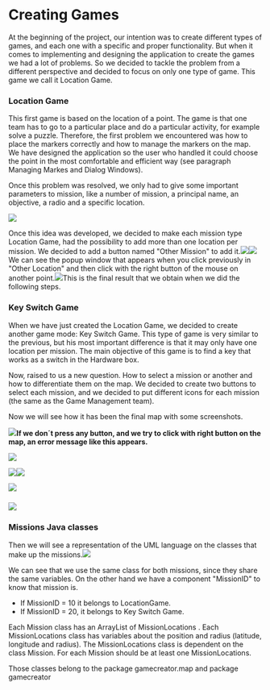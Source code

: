 # Creating Games

At the beginning of the project, our intention was to create different types of games, and each one with a specific and proper functionality. But when it comes to implementing and designing the application to create the games we had a lot of problems. So we decided to tackle the problem from a different perspective and decided to focus on only one type of game. This game we call it Location Game.

### Location Game

This first game is based on the location of a point. The game is that one team has to go to a particular place and do a particular activity, for example solve a puzzle. Therefore, the first problem we encountered was how to place the markers correctly and  how to manage the markers on the map. We have designed the application so the user who handled it could choose the point in the most comfortable and efficient way \(see paragraph Managing Markes and Dialog Windows\).

Once this problem was resolved, we only had to give some important parameters to mission, like a number of mission, a principal name, an objective, a radio and a specific location.

![](/assets/LocationGame.png)

Once this idea was developed, we decided to make each mission type Location Game, had the possibility to add more than one location per mission. We decided to add a button named "Other Mission" to add it.![](/assets/AddMission1.png)![](/assets/addMission2.png)We can see the popup window that appears when you click previously in "Other Location" and then click with the right button of the mouse on another point.![](/assets/import111.png)This is the final result that we obtain when we did the following steps.

### Key Switch Game

When we have just created the Location Game, we decided to create another game mode: Key Switch Game. This type of game is very similar to the previous, but his most important difference is that it may only have one location per mission. The main objective of this game is to find a key that works as a switch in the Hardware box.

Now, raised to us a new question. How to select a mission or another and how to differentiate them on the map. We decided to create two buttons to select each mission, and we decided to put different icons for each mission \(the same as the Game Management team\).

Now we will see how it has been the final map  with some screenshots.

![](/assets/Map1.png)**If we don´t press any button, and we try to click with right button on the map, an error message like this appears.**

![](/assets/errormessage.png)

![](/assets/locationgame.png)![](/assets/map3.png)

![](/assets/keymission.png)

### ![](/assets/mapFinal.png)

### Missions Java classes

Then we will see a representation of the UML language on the classes that make up the missions.![](/assets/MissionClasses.png)

We can see that we use the same class for both missions, since they share the same variables. On the other hand we have a component "MissionID" to know that mission is.

* If MissionID = 10 it belongs to LocationGame.
* If MissionID = 20, it belongs to Key Switch Game.

Each Mission class has an ArrayList of MissionLocations . Each MissionLocations class has variables about the position and radius \(latitude, longitude and radius\). The MissionLocations class is dependent on the class Mission. For each Mission should be at least one MissionLocations.

Those classes belong to the package gamecreator.map and package gamecreator

